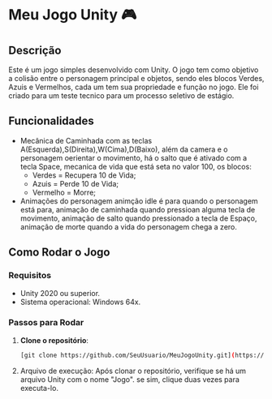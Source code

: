 # Meu Jogo Unity 🎮

## Descrição

Este é um jogo simples desenvolvido com Unity. O jogo tem como objetivo a colisão entre o personagem principal e objetos, sendo eles blocos Verdes, Azuis e Vermelhos, cada um tem sua propriedade e função no jogo. Ele foi criado para um teste tecnico para um processo seletivo de estágio.

## Funcionalidades

- Mecânica de Caminhada com as teclas A(Esquerda),S(Direita),W(Cima),D(Baixo), além da camera e o personagem oerientar o movimento, há o salto que é ativado com a tecla Space, mecanica de vida que está seta no valor 100, os blocos:
    - Verdes = Recupera 10 de Vida;
    - Azuis = Perde 10 de Vida;
    - Vermelho = Morre;
- Animações do personagem animção idle é para quando o personagem está para, animação de caminhada quando pressioan alguma tecla de movimento, animação de salto quando pressionado a tecla de Espaço, animação de morte quando a vida do personagem chega a zero.


## Como Rodar o Jogo

### Requisitos

- Unity 2020 ou superior.
- Sistema operacional: Windows 64x.

### Passos para Rodar

1. **Clone o repositório**:
   ```bash
   [git clone https://github.com/SeuUsuario/MeuJogoUnity.git](https://github.com/Tewdric/MeuJogoUnity)
2. Arquivo de execução:
  Após clonar o repositório, verifique se há um arquivo Unity com o nome "Jogo". se sim, clique duas vezes para executa-lo.
  
